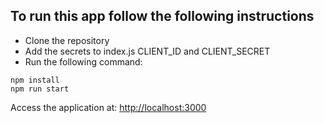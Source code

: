 ## To run this app follow the following instructions

- Clone the repository
- Add the secrets to index.js CLIENT_ID and CLIENT_SECRET
- Run the following command:

```
npm install
npm run start
```

Access the application at: [http://localhost:3000](http://localhost:3000)  